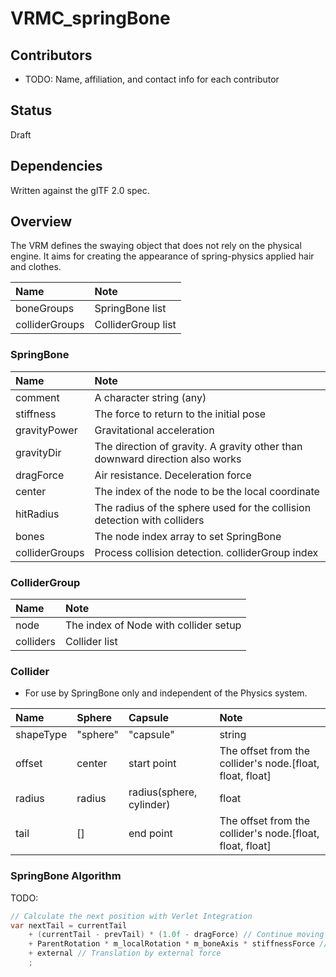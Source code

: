 # VRMC_springBone

## Contributors

* TODO: Name, affiliation, and contact info for each contributor

## Status

Draft

## Dependencies

Written against the glTF 2.0 spec.

## Overview

The VRM defines the swaying object that does not rely on the physical engine.
It aims for creating the appearance of spring-physics applied hair and clothes.

| Name           | Note               |
|:---------------|:-------------------|
| boneGroups     | SpringBone list    |
| colliderGroups | ColliderGroup list |

### SpringBone

| Name           | Note                                                                         |
|:---------------|:-----------------------------------------------------------------------------|
| comment        | A character string (any)                                                     |
| stiffness      | The force to return to the initial pose                                      |
| gravityPower   | Gravitational acceleration                                                   |
| gravityDir     | The direction of gravity. A gravity other than downward direction also works |
| dragForce      | Air resistance. Deceleration force                                           |
| center         | The index of the node to be the local coordinate                             |
| hitRadius      | The radius of the sphere used for the collision detection with colliders     |
| bones          | The node index array to set SpringBone                                       |
| colliderGroups | Process collision detection. colliderGroup index                             |

### ColliderGroup

| Name      | Note                                  |
|:----------|:--------------------------------------|
| node      | The index of Node with collider setup |
| colliders | Collider list                         |

### Collider

* For use by SpringBone only and independent of the Physics system.

| Name      | Sphere   | Capsule     | Note                                                      |
|:----------|:---------|:------------|:----------------------------------------------------------|
| shapeType | "sphere" | "capsule"   | string                                                    |
| offset    | center   | start point | The offset from the collider's node.[float, float, float] |
| radius    | radius   | radius(sphere, cylinder) | float                                             |
| tail      | []       | end point   | The offset from the collider's node.[float, float, float] |

### SpringBone Algorithm

TODO:

```cs
// Calculate the next position with Verlet Integration
var nextTail = currentTail
    + (currentTail - prevTail) * (1.0f - dragForce) // Continue moving from the previous frame (with attenuation)
    + ParentRotation * m_localRotation * m_boneAxis * stiffnessForce // Moving target of child bone by parent rotation
    + external // Translation by external force
    ;
```
